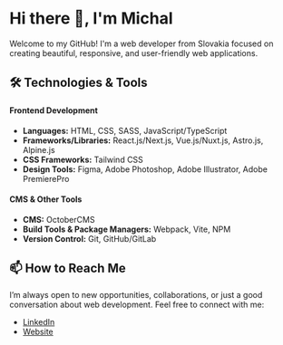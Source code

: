 # Hi there 👋, I'm Michal

Welcome to my GitHub! I'm a web developer from Slovakia focused on creating beautiful, responsive, and user-friendly web applications.

## 🛠️ Technologies & Tools

#### Frontend Development
- **Languages:** HTML, CSS, SASS, JavaScript/TypeScript
- **Frameworks/Libraries:** React.js/Next.js, Vue.js/Nuxt.js, Astro.js, Alpine.js
- **CSS Frameworks:** Tailwind CSS
- **Design Tools:** Figma, Adobe Photoshop, Adobe Illustrator, Adobe PremierePro

#### CMS & Other Tools
- **CMS:** OctoberCMS
- **Build Tools & Package Managers:** Webpack, Vite, NPM
- **Version Control:** Git, GitHub/GitLab

## 📫 How to Reach Me

I’m always open to new opportunities, collaborations, or just a good conversation about web development. Feel free to connect with me:

- [LinkedIn](https://www.linkedin.com/in/michal-valo-421762237/)
- [Website](https://myzo.sk)
